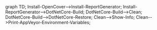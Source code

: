 <div class="mermaid">
graph TD;
Install-OpenCover-->Install-ReportGenerator;
Install-ReportGenerator-->DotNetCore-Build;
DotNetCore-Build-->Clean;
DotNetCore-Build-->DotNetCore-Restore;
Clean-->Show-Info;
Clean-->Print-AppVeyor-Environment-Variables;
</div>
